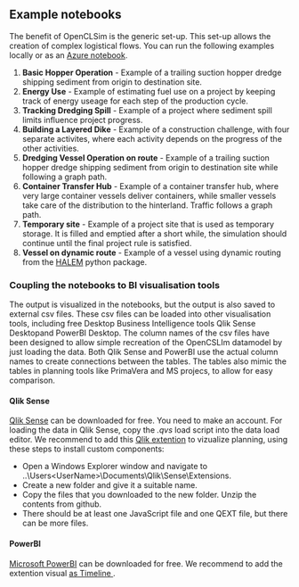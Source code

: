 ## Example notebooks

The benefit of OpenCLSim is the generic set-up. This set-up allows the creation of complex logistical flows. You can run the following examples locally or as an [Azure notebook](https://notebooks.azure.com/joris-denuijl/projects/OpenCLSim).

1. **Basic Hopper Operation** - Example of a trailing suction hopper dredge shipping sediment from origin to destination site.
2. **Energy Use** - Example of estimating fuel use on a project by keeping track of energy useage for each step of the production cycle.
3. **Tracking Dredging Spill** - Example of a project where sediment spill limits influence project progress.
4. **Building a Layered Dike** - Example of a construction challenge, with four separate activites, where each activity depends on the progress of the other activities.
5. **Dredging Vessel Operation on route** - Example of a trailing suction hopper dredge shipping sediment from origin to destination site while following a graph path.
6. **Container Transfer Hub** - Example of a container transfer hub, where very large container vessels deliver containers, while smaller vessels take care of the distribution to the hinterland. Traffic follows a graph path.
7. **Temporary site** - Example of a project site that is used as temporary storage. It is filled and emptied after a short while, the simulation should continue until the final project rule is satisfied.
8. **Vessel on dynamic route** - Example of a vessel using dynamic routing from the [HALEM](https://pypi.org/project/halem/) python package.

### Coupling the notebooks to BI visualisation tools

The output is visualized in the notebooks, but the output is also saved to external csv files. These csv files can be loaded into other visualisation tools, including free Desktop Business Intelligence tools Qlik Sense Desktopand PowerBI Desktop. The column names of the csv files have been designed to allow simple recreation of the OpenCSLIm datamodel by just loading the data. Both Qlik Sense and PowerBI use the actual column names to create connections between the tables. The tables also mimic the tables in planning tools like PrimaVera and MS projecs, to allow for easy comparison.

#### Qlik Sense
[Qlik Sense](https://www.qlik.com/us/try-or-buy/download-qlik-sense) can be downloaded for free. You need to make an account. For loading the data in Qlik Sense, copy the *.qvs* load script into the data load editor. We recommend to add this [Qlik extention](https://github.com/SimoneSilini/Reboot-Timeline) to vizualize planning, using these steps to install custom components:
* Open a Windows Explorer window and navigate to ..\Users\<UserName>\Documents\Qlik\Sense\Extensions.
* Create a new folder and give it a suitable name.
* Copy the files that you downloaded to the new folder. Unzip the contents from github.
* There should be at least one JavaScript file and one QEXT file, but there can be more files.

#### PowerBI
[Microsoft PowerBI](https://powerbi.microsoft.com/en-us/desktop/) can be downloaded for free. We recommend to add the extention visual [as Timeline ](https://appsource.microsoft.com/en-us/product/power-bi-visuals/WA104381377).
